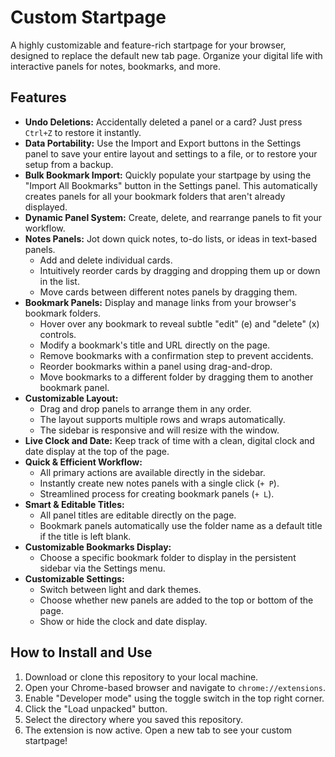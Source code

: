 # Custom Startpage

A highly customizable and feature-rich startpage for your browser, designed to replace the default new tab page. Organize your digital life with interactive panels for notes, bookmarks, and more.

## Features

-   **Undo Deletions:** Accidentally deleted a panel or a card? Just press `Ctrl+Z` to restore it instantly.
-   **Data Portability:** Use the Import and Export buttons in the Settings panel to save your entire layout and settings to a file, or to restore your setup from a backup.
-   **Bulk Bookmark Import:** Quickly populate your startpage by using the "Import All Bookmarks" button in the Settings panel. This automatically creates panels for all your bookmark folders that aren't already displayed.
-   **Dynamic Panel System:** Create, delete, and rearrange panels to fit your workflow.
-   **Notes Panels:** Jot down quick notes, to-do lists, or ideas in text-based panels.
    -   Add and delete individual cards.
    -   Intuitively reorder cards by dragging and dropping them up or down in the list.
    -   Move cards between different notes panels by dragging them.
-   **Bookmark Panels:** Display and manage links from your browser's bookmark folders.
    -   Hover over any bookmark to reveal subtle "edit" (e) and "delete" (x) controls.
    -   Modify a bookmark's title and URL directly on the page.
    -   Remove bookmarks with a confirmation step to prevent accidents.
    -   Reorder bookmarks within a panel using drag-and-drop.
    -   Move bookmarks to a different folder by dragging them to another bookmark panel.
-   **Customizable Layout:**
    -   Drag and drop panels to arrange them in any order.
    -   The layout supports multiple rows and wraps automatically.
    -   The sidebar is responsive and will resize with the window.
-   **Live Clock and Date:** Keep track of time with a clean, digital clock and date display at the top of the page.
-   **Quick & Efficient Workflow:**
    -   All primary actions are available directly in the sidebar.
    -   Instantly create new notes panels with a single click (`+ P`).
    -   Streamlined process for creating bookmark panels (`+ L`).
-   **Smart & Editable Titles:**
    -   All panel titles are editable directly on the page.
    -   Bookmark panels automatically use the folder name as a default title if the title is left blank.
-   **Customizable Bookmarks Display:**
    -   Choose a specific bookmark folder to display in the persistent sidebar via the Settings menu.
-   **Customizable Settings:**
    -   Switch between light and dark themes.
    -   Choose whether new panels are added to the top or bottom of the page.
    -   Show or hide the clock and date display.

## How to Install and Use

1.  Download or clone this repository to your local machine.
2.  Open your Chrome-based browser and navigate to `chrome://extensions`.
3.  Enable "Developer mode" using the toggle switch in the top right corner.
4.  Click the "Load unpacked" button.
5.  Select the directory where you saved this repository.
6.  The extension is now active. Open a new tab to see your custom startpage!
